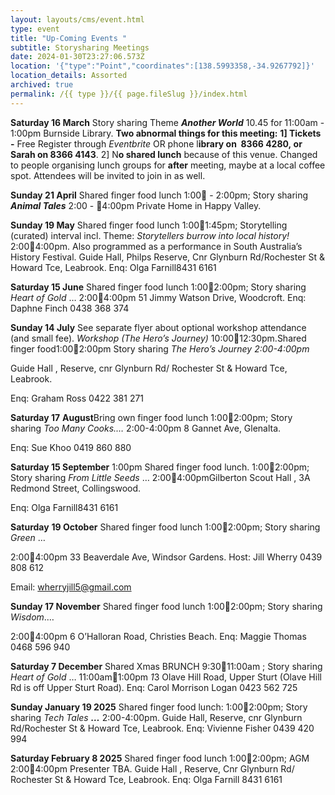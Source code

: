 ```yaml
---
layout: layouts/cms/event.html
type: event
title: "Up-Coming Events "
subtitle: Storysharing Meetings
date: 2024-01-30T23:27:06.573Z
location: '{"type":"Point","coordinates":[138.5993358,-34.9267792]}'
location_details: Assorted
archived: true
permalink: /{{ type }}/{{ page.fileSlug }}/index.html
---
```

**Saturday 16 March**  Story sharing Theme ***Another World*** 10.45 for 11:00am - 1:00pm Burnside Library. 
**Two abnormal things for this meeting:** 
**1] Tickets -** Free  Register through *Eventbrite* OR phone l**ibrary on  8366 4280, or Sarah on 8366 4143**. 
2] N**o shared lunch** because of this venue. Changed to people organising lunch groups for **after** meeting, maybe at a local coffee spot. Attendees will be invited to join in as well.

**Sunday 21 April** Shared finger food lunch 1:00 - 2:00pm; Story sharing ***Animal Tales***  2:00 - 4:00pm
Private Home in Happy Valley.

**Sunday 19 May** Shared finger food lunch 1:001:45pm; Storytelling (curated) interval incl. Theme: *Storytellers burrow into local history!* 2:004:00pm. Also programmed as a performance in South Australia’s History Festival. Guide Hall, Philps Reserve, Cnr Glynburn Rd/Rochester St & Howard Tce, Leabrook. Enq: Olga Farnill8431 6161

**Saturday 15 June** Shared finger food lunch 1:002:00pm; Story sharing *Heart of Gold* … 2:004:00pm 51 Jimmy Watson Drive, Woodcroft. Enq: Daphne Finch 0438 368 374

**Sunday 14 July** See separate flyer about optional workshop attendance (and small fee). *Workshop (The Hero’s Journey)* 10:0012:30pm.Shared finger food1:002:00pm Story sharing *The Hero’s Journey 2:00-4:00pm*

Guide Hall , Reserve, cnr Glynburn Rd/ Rochester St & Howard Tce, Leabrook.

Enq: Graham Ross 0422 381 271

**Saturday 17** **August**Bring own finger food lunch 1:002:00pm; Story sharing *Too Many Cooks.…* 2:00-4:00pm 8 Gannet Ave, Glenalta.

Enq: Sue Khoo 0419 860 880

**Saturday 15 September** 1:00pm Shared finger food lunch. 1:002:00pm; Story sharing *From Little Seeds* … 2:004:00pmGilberton Scout Hall , 3A Redmond Street, Collingswood.

Enq: Olga Farnill8431 6161

**Saturday** **19 October** Shared finger food lunch 1:002:00pm; Story sharing *Green* …

2:004:00pm 33 Beaverdale Ave, Windsor Gardens. Host: Jill Wherry 0439 808 612

Email: wherryjill5@gmail.com

**Sunday 17 November** Shared finger food lunch 1:002:00pm; Story sharing *Wisdom*.…

2:004:00pm 6 O’Halloran Road, Christies Beach. Enq: Maggie Thomas 0468 596 940

**Saturday 7 December** Shared Xmas BRUNCH 9:3011:00am ; Story sharing *Heart of Gold* … 11:00am1:00pm *1*3 Olave Hill Road, Upper Sturt (Olave Hill Rd is off Upper Sturt Road). Enq: Carol Morrison Logan 0423 562 725

[](<>)**Sunday January 19 2025** Shared finger food lunch: 1:002:00pm; Story sharing *Tech Tales **…*** 2:00-4:00pm. Guide Hall, Reserve, cnr Glynburn Rd/Rochester St & Howard Tce, Leabrook. Enq: Vivienne Fisher 0439 420 994

**Saturday February 8 2025** Shared finger food lunch 1:002:00pm; AGM 2:004:00pm Presenter TBA. Guide Hall , Reserve, Cnr Glynburn Rd/ Rochester St & Howard Tce, Leabrook. Enq: Olga Farnill 8431 6161